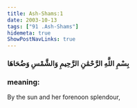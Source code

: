 ```yaml
---
title: Ash-Shams:1
date: 2003-10-13
tags: ["91 .Ash-Shams"]
hidemeta: true 
ShowPostNavLinks: true 
---
```

### بِسْمِ اللَّهِ الرَّحْمَٰنِ الرَّحِيمِ وَالشَّمْسِ وَضُحَاهَا
### meaning: 
By the sun and her forenoon splendour,
